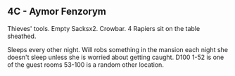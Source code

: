## 4C - Aymor Fenzorym 

Thieves' tools. Empty Sacksx2. Crowbar. 4 Rapiers sit on the table sheathed. 

Sleeps every other night. Will robs something in the mansion each night she doesn't sleep unless she is worried about getting caught. D100 1-52 is one of the guest rooms 53-100 is a random other location.

  
